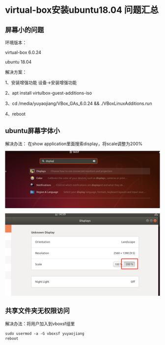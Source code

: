 # virtual-box安装ubuntu18.04 问题汇总
## 屏幕小的问题
环境版本：

virtual-box 6.0.24

ubuntu 18.04

解决方案：

1、安装增强功能 设备->安装增强功能

2、apt install virtulbox-guest-additions-iso

3、cd /media/yuyaojiang/VBox_GAs_6.0.24 && ./VBoxLinuxAdditions.run

4、reboot


## ubuntu屏幕字体小
解决办法：
在show application里面搜索display，将scale调整为200%

![](picture/ubuntu2.1.png)

![](picture/ubuntu2.2.png)

## 共享文件夹无权限访问
解决办法：将用户加入到vboxsf组里
```
sudo usermod -a -G vboxsf yuyaojiang
reboot
```
